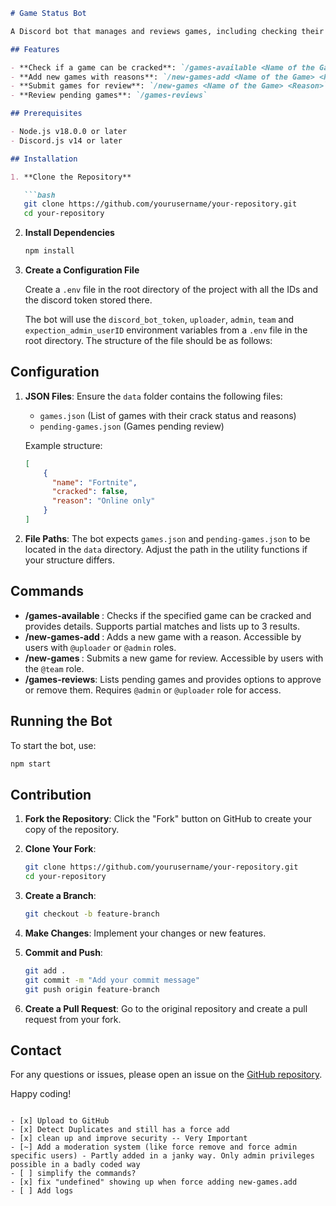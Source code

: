 ```markdown
# Game Status Bot

A Discord bot that manages and reviews games, including checking their crack status, adding new games, and reviewing pending submissions. This bot utilizes Discord.js v14 and provides functionality for role-based access control and interactive command handling.

## Features

- **Check if a game can be cracked**: `/games-available <Name of the Game>`
- **Add new games with reasons**: `/new-games-add <Name of the Game> <Reason>`
- **Submit games for review**: `/new-games <Name of the Game> <Reason>`
- **Review pending games**: `/games-reviews`

## Prerequisites

- Node.js v18.0.0 or later
- Discord.js v14 or later

## Installation

1. **Clone the Repository**

   ```bash
   git clone https://github.com/yourusername/your-repository.git
   cd your-repository
   ```

2. **Install Dependencies**

   ```bash
   npm install
   ```

3. **Create a Configuration File**

   Create a `.env` file in the root directory of the project with all the IDs and the discord token stored there.

   The bot will use the `discord_bot_token`, `uploader`, `admin`, `team` and `expection_admin_userID` environment variables from a `.env` file in the root directory. The structure of the file should be as follows:

## Configuration

1. **JSON Files**: Ensure the `data` folder contains the following files:
   - `games.json` (List of games with their crack status and reasons)
   - `pending-games.json` (Games pending review)

   Example structure:

   ```json
   [
       {
         "name": "Fortnite",
         "cracked": false,
         "reason": "Online only"
       }
   ]
   ```

2. **File Paths**: The bot expects `games.json` and `pending-games.json` to be located in the `data` directory. Adjust the path in the utility functions if your structure differs.

## Commands

- **/games-available <Name of the Game>**: Checks if the specified game can be cracked and provides details. Supports partial matches and lists up to 3 results.
- **/new-games-add <Name of the Game> <Reason>**: Adds a new game with a reason. Accessible by users with `@uploader` or `@admin` roles.
- **/new-games <Name of the Game> <Reason>**: Submits a new game for review. Accessible by users with the `@team` role.
- **/games-reviews**: Lists pending games and provides options to approve or remove them. Requires `@admin` or `@uploader` role for access.

## Running the Bot

To start the bot, use:

```bash
npm start
```

## Contribution

1. **Fork the Repository**: Click the "Fork" button on GitHub to create your copy of the repository.
2. **Clone Your Fork**:

   ```bash
   git clone https://github.com/yourusername/your-repository.git
   cd your-repository
   ```

3. **Create a Branch**:

   ```bash
   git checkout -b feature-branch
   ```

4. **Make Changes**: Implement your changes or new features.
5. **Commit and Push**:

   ```bash
   git add .
   git commit -m "Add your commit message"
   git push origin feature-branch
   ```

6. **Create a Pull Request**: Go to the original repository and create a pull request from your fork.

## Contact

For any questions or issues, please open an issue on the [GitHub repository](https://github.com/yourusername/your-repository/issues).

Happy coding!

```

- [x] Upload to GitHub
- [x] Detect Duplicates and still has a force add
- [x] clean up and improve security -- Very Important
- [~] Add a moderation system (like force remove and force admin specific users) - Partly added in a janky way. Only admin privileges possible in a badly coded way
- [ ] simplify the commands?
- [x] fix "undefined" showing up when force adding new-games.add
- [ ] Add logs

